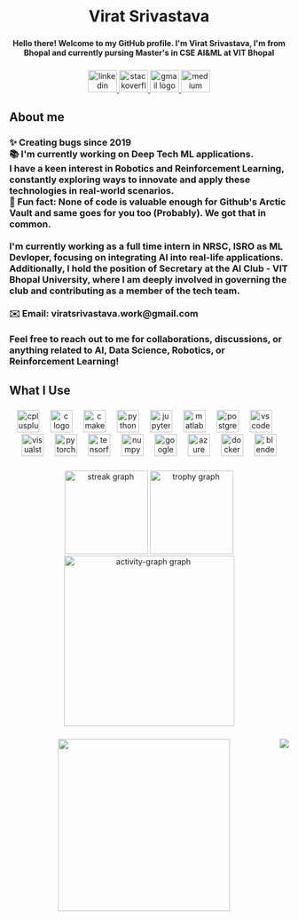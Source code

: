 <h1 align="center">Virat Srivastava</h1>

###

<h4 align="center">Hello there! Welcome to my GitHub profile. I'm Virat Srivastava, I'm from Bhopal and currently pursing Master's in CSE AI&ML at VIT Bhopal</h4>

###

<div align="center">
  <a href="https://www.linkedin.com/in/virat-srivastava/" target="_blank">
    <img src="https://raw.githubusercontent.com/maurodesouza/profile-readme-generator/master/src/assets/icons/social/linkedin/default.svg" width="52" height="40" alt="linkedin logo"  />
  </a>
  <a href="https://stackoverflow.com/users/18400816/virat-srivastava" target="_blank">
    <img src="https://raw.githubusercontent.com/maurodesouza/profile-readme-generator/master/src/assets/icons/social/stackoverflow/default.svg" width="52" height="40" alt="stackoverflow logo"  />
  </a>
  <a href="mailto:vs.viratsrivastava11111@gmail.com" target="_blank">
    <img src="https://raw.githubusercontent.com/maurodesouza/profile-readme-generator/master/src/assets/icons/social/gmail/default.svg" width="52" height="40" alt="gmail logo"  />
  </a>
  <a href="https://medium.com/@virat-srivastava" target="_blank">
    <img src="https://raw.githubusercontent.com/maurodesouza/profile-readme-generator/master/src/assets/icons/social/medium/default.svg" width="52" height="40" alt="medium logo"  />
  </a>
</div>

###

<h2 align="left">About me</h2>

###

<h3 align="left">✨ Creating bugs since 2019<br>📚 I'm currently working on Deep Tech ML applications.<br>I have a keen interest in Robotics and Reinforcement Learning, constantly exploring ways to innovate and apply these technologies in real-world scenarios.<br>🎲 Fun fact: None of code is valuable enough for Github's Arctic Vault and same goes for you too (Probably). We got that in common.<br><br>I'm currently working as a full time intern in NRSC, ISRO as ML Devloper, focusing on integrating AI into real-life applications. Additionally, I hold the position of Secretary at the AI Club - VIT Bhopal University, where I am deeply involved in governing the club and contributing as a member of the tech team.<br><br>✉️ Email: viratsrivastava.work@gmail.com<br><br>Feel free to reach out to me for collaborations, discussions, or anything related to AI, Data Science, Robotics, or Reinforcement Learning!</h3>

###

<h2 align="left">What I Use</h2>

###

<div align="center">
  <img src="https://cdn.jsdelivr.net/gh/devicons/devicon/icons/cplusplus/cplusplus-original.svg" height="40" alt="cplusplus logo"  />
  <img width="12" />
  <img src="https://cdn.jsdelivr.net/gh/devicons/devicon/icons/c/c-original.svg" height="40" alt="c logo"  />
  <img width="12" />
  <img src="https://cdn.jsdelivr.net/gh/devicons/devicon/icons/cmake/cmake-original.svg" height="40" alt="cmake logo"  />
  <img width="12" />
  <img src="https://cdn.jsdelivr.net/gh/devicons/devicon/icons/python/python-original.svg" height="40" alt="python logo"  />
  <img width="12" />
  <img src="https://cdn.jsdelivr.net/gh/devicons/devicon/icons/jupyter/jupyter-original.svg" height="40" alt="jupyter logo"  />
  <img width="12" />
  <img src="https://cdn.jsdelivr.net/gh/devicons/devicon/icons/matlab/matlab-original.svg" height="40" alt="matlab logo"  />
  <img width="12" />
  <img src="https://cdn.jsdelivr.net/gh/devicons/devicon/icons/postgresql/postgresql-original.svg" height="40" alt="postgresql logo"  />
  <img width="12" />
  <img src="https://cdn.jsdelivr.net/gh/devicons/devicon/icons/vscode/vscode-original.svg" height="40" alt="vscode logo"  />
  <img width="12" />
  <img src="https://cdn.jsdelivr.net/gh/devicons/devicon/icons/visualstudio/visualstudio-plain.svg" height="40" alt="visualstudio logo"  />
  <img width="12" />
  <img src="https://cdn.jsdelivr.net/gh/devicons/devicon/icons/pytorch/pytorch-original.svg" height="40" alt="pytorch logo"  />
  <img width="12" />
  <img src="https://cdn.jsdelivr.net/gh/devicons/devicon/icons/tensorflow/tensorflow-original.svg" height="40" alt="tensorflow logo"  />
  <img width="12" />
  <img src="https://cdn.jsdelivr.net/gh/devicons/devicon/icons/numpy/numpy-original.svg" height="40" alt="numpy logo"  />
  <img width="12" />
  <img src="https://cdn.jsdelivr.net/gh/devicons/devicon/icons/googlecloud/googlecloud-original.svg" height="40" alt="googlecloud logo"  />
  <img width="12" />
  <img src="https://cdn.jsdelivr.net/gh/devicons/devicon/icons/azure/azure-original.svg" height="40" alt="azure logo"  />
  <img width="12" />
  <img src="https://cdn.jsdelivr.net/gh/devicons/devicon/icons/docker/docker-original.svg" height="40" alt="docker logo"  />
  <img width="12" />
  <img src="https://cdn.jsdelivr.net/gh/devicons/devicon/icons/blender/blender-original.svg" height="40" alt="blender logo"  />
</div>

###

<p align="left"></p>

###

<div align="center">
  <img src="https://streak-stats.demolab.com?user=ViratSrivastava&locale=en&mode=daily&theme=dracula&hide_border=false&border_radius=5&order=3" height="150" alt="streak graph"  />
  <img src="https://github-profile-trophy.vercel.app?username=ViratSrivastava&theme=darkhub&column=-1&row=1&margin-w=14&margin-h=8&no-bg=true&no-frame=true&order=4" height="150" alt="trophy graph"  />
  <img src="https://github-readme-activity-graph.vercel.app/graph?username=ViratSrivastava&radius=15&theme=github-dark&area=true&order=5&hide_border=true&hide_title=false" height="307" alt="activity-graph graph"  />
</div>

###

<img align="right" src="https://visitor-badge.laobi.icu/badge?page_id=ViratSrivastava.ViratSrivastava&left_color=aliceblue&right_color=antiquewhite"  />

###

<div align="center">
  <img height="310" src="https://github.com/user-attachments/assets/d3a2ef5e-9ebc-4037-a246-7286ba6153ec"  />
</div>


